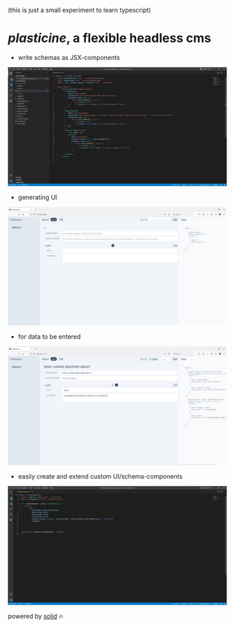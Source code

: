 (this is just a small experiment to learn typescript)

# _plasticine_, a flexible headless cms

-   write schemas as JSX-components

![alt text](https://github.com/bigmistqke/plasticinecms/blob/master/readme/config.JPG)

-   generating UI

![alt text](https://github.com/bigmistqke/plasticinecms/blob/master/readme/interface.jpg?raw=true)

-   for data to be entered

![alt text](https://github.com/bigmistqke/plasticinecms/blob/master/readme/interface-filled.jpg?raw=true)

-   easily create and extend custom UI/schema-components

![alt text](https://github.com/bigmistqke/plasticinecms/blob/master/readme/wrapper.JPG?raw=true)

powered by [solid](https://www.solidjs.com/) 🔥
